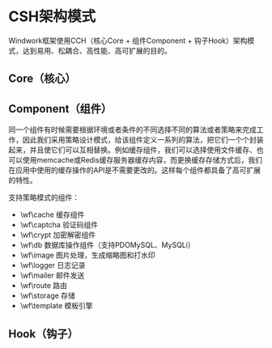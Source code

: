 # CSH架构模式
Windwork框架使用CCH（核心Core + 组件Component + 钩子Hook）架构模式，达到易用、松耦合、高性能、高可扩展的目的。


## Core（核心）


## Component（组件）
同一个组件有时候需要根据环境或者条件的不同选择不同的算法或者策略来完成工作，因此我们采用策略设计模式，给该组件定义一系列的算法，把它们一个个封装起来，并且使它们可以互相替换。例如缓存组件，我们可以选择使用文件缓存、也可以使用memcache或Redis缓存服务器缓存内容，而更换缓存存储方式后，我们在应用中使用的缓存操作的API是不需要更改的。这样每个组件都具备了高可扩展的特性。

支持策略模式的组件：
  - \wf\cache 缓存组件
  - \wf\captcha 验证码组件
  - \wf\crypt 加密解密组件
  - \wf\db 数据库操作组件（支持PDOMySQL、MySQLi）
  - \wf\image 图片处理，生成缩略图和打水印
  - \wf\logger 日志记录
  - \wf\mailer 邮件发送
  - \wf\route  路由
  - \wf\storage 存储
  - \wf\template 模板引擎

## Hook（钩子）

